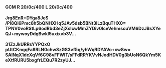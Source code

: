 #### GCM R 20/0c/400 L 20/0c/400
**Jrg8EnR+DYga8JeS**<br/>**/PI8Qi6Pmc8h5bQNHXHq5JAv5dsb5BNt3ILzBquTHX0=**<br/>**TPNV0voRStLp6odRbd3eZjXslcwMmZYDiv0lceVehmscuVM6DzJBsXYeQJ+mywoyDdgBwkI5uxixvb3V...**<br/><br/>
**31ZzJkURRsYYPQxO**<br/>**pUtCKnqqFa8RLN0chwSzGS3vf5q/yhWqRDYAVo+xw8w=**<br/>**SAlNqX1dcXqVf6C98vFFWIT/sFFdRRYKVvNJodHDV0g3bUoN6QkYm5KeXtfRURU5bxgfrLEQu7R2zyUJ...**